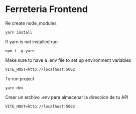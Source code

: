 # Ferreteria Frontend

Re create node_modules

```
yarn install
```

If yarn is not installed run

```
npm i -g yarn
```

Make sure to have a .env file to set up environment variables

```
VITE_HOST=http://localhost:5002
```

To run project

```
yarn dev
```

Crear un archivo .env para almacenar la direccion de tu API

```
VITE_HOST=http://localhost:5002
```
